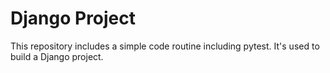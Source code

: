 # Django Project

This repository includes a simple code routine including pytest. It's used to build a Django project.
